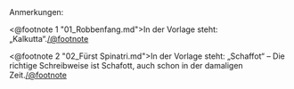 <div class="anmerkungen">Anmerkungen:</div>

<@footnote 1 "01_Robbenfang.md">In der Vorlage steht: „Kalkutta“.</@footnote>

<@footnote 2 "02_Fürst Spinatri.md">In der Vorlage steht: „Schaffot“ – Die richtige Schreibweise ist Schafott, auch schon in der damaligen Zeit.</@footnote>

